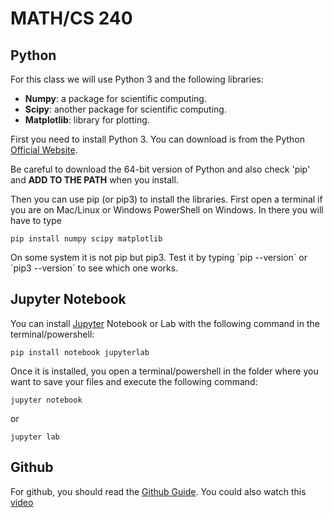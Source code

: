 # MATH/CS 240

## Python

For this class we will use Python 3 and the following libraries:
* **Numpy**: a package for scientific computing.
* **Scipy**: another package for scientific computing.
* **Matplotlib**: library for plotting.

First you need to install Python 3. You can download is from the Python [Official Website](https://www.python.org/downloads/).

<div class="alert alert-primary" role="alert">
  Be careful to download the 64-bit version of Python and also check 'pip' and <b>ADD TO THE PATH</b> when you install.
</div>


Then you can use pip (or pip3) to install the libraries. First open a terminal if you are on Mac/Linux or Windows PowerShell on Windows. In there you will have to type
<pre class="command-line"><code class="language-bash">pip install numpy scipy matplotlib</code></pre>

<div class="alert alert-primary" role="alert">
  On some system it is not pip but pip3. Test it by typing `pip --version` or `pip3 --version` to see which one works.
</div>

## Jupyter Notebook

You can install [Jupyter](https://jupyter.org/install.html) Notebook or Lab with the following command in the terminal/powershell:

<pre class="command-line"><code class="language-bash">pip install notebook jupyterlab</code></pre>

Once it is installed, you open a terminal/powershell in the folder where you want to save your files and execute the following command:

<pre class="command-line"><code class="language-bash">jupyter notebook</code></pre>
or
<pre class="command-line"><code class="language-bash">jupyter lab</code></pre>


## Github

For github, you should read the [Github Guide](http://www.amac.xyz/guides/github_guide.html). You could also watch this [video](https://www.youtube.com/watch?v=SWYqp7iY_Tc)